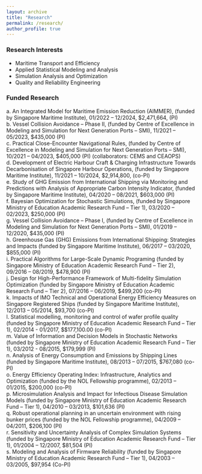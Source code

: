 ```yaml
---
layout: archive
title: "Research"
permalink: /research/
author_profile: true
---
```


<h3> Research Interests </h3>

* Maritime Transport and Efficiency
* Applied Statistical Modeling and Analysis
* Simulation Analysis and Optimization
* Quality and Reliability Engineering

<h3> Funded Research </h3>
a.	An Integrated Model for Maritime Emission Reduction (AIMMER), (funded by Singapore Maritime Institute), 01/2022 – 12/2024, $2,471,664, (PI)<br>
b.	Vessel Collision Avoidance – Phase II, (funded by Centre of Excellence in Modeling and Simulation for Next Generation Ports – SMI), 11/2021 – 05/2023, $435,000 (PI) <br>
c.	Practical Close-Encounter Navigational Rules, (funded by Centre of Excellence in Modeling and Simulation for Next Generation Ports – SMI), 10/2021 – 04/2023, $405,000 (PI) (collaborators: CEMS and CEAOPS)<br>
d.	Development of Electric Harbour Craft & Charging Infrastructure Towards Decarbonisation of Singapore Harbour Operations, (funded by Singapore Maritime Institute), 11/2021 – 10/2024, $2,914,800, (co-PI) <br>
e.	Study of GHG Emission from International Shipping via Monitoring and Predictions with Analysis of Appropriate Carbon Intensity Indicator, (funded by Singapore Maritime Institute), 04/2020 – 08/2021, $603,000 (PI)<br>
f.	Bayesian Optimization for Stochastic Simulations, (funded by Singapore Ministry of Education Academic Research Fund – Tier 1), 03/2020 – 02/2023, $250,000 (PI)<br>
g.	Vessel Collision Avoidance – Phase I, (funded by Centre of Excellence in Modeling and Simulation for Next Generation Ports – SMI), 01/2019 – 12/2020, $435,000 (PI) <br>
h.	Greenhouse Gas (GHG) Emissions from International Shipping: Strategies and Impacts (funded by Singapore Maritime Institute), 06/2017 – 03/2020, $855,000 (PI)<br>
i.	Practical Algorithms for Large-Scale Dynamic Programing (funded by Singapore Ministry of Education Academic Research Fund – Tier 2), 09/2016 – 08/2019, $478,900 (PI)<br>
j.	Design for High-Performance Framework of Multi-fidelity Simulation Optimization (funded by Singapore Ministry of Education Academic Research Fund – Tier 2), 07/2016 – 06/2019, $499,200 (co-PI)<br>
k.	Impacts of IMO Technical and Operational Energy Efficiency Measures on Singapore Registered Ships (funded by Singapore Maritime Institute), 12/2013 – 05/2014, $93,700 (co-PI)<br>
l.	Statistical modelling, monitoring and control of wafer profile quality (funded by Singapore Ministry of Education Academic Research Fund – Tier 1), 02/2014 - 01/2017, $$177,100.00 (co-PI)<br>
m.	Value of Information and Decision Models in Stochastic Networks (funded by Singapore Ministry of Education Academic Research Fund – Tier 1), 03/2012 - 08/2015, $179,999 (PI)<br>
n.	Analysis of Energy Consumption and Emissions by Shipping Lines (funded by Singapore Maritime Institute), 08/2013 – 07/2015, $767,080 (co-PI)<br>
o.	Energy Efficiency Operating Index: Infrastructure, Analytics and Optimization (funded by the NOL Fellowship programme), 02/2013 – 01/2015, $200,000 (co-PI)<br>
p.	Microsimulation Analysis and Impact for Infectious Disease Simulation Models (funded by Singapore Ministry of Education Academic Research Fund – Tier 1), 04/2010 – 03/2013, $101,636 (PI)<br>
q.	Robust operational planning in an uncertain environment with rising bunker prices (funded by the NOL Fellowship programme), 04/2009 – 04/2011, $206,100 (PI)<br>
r.	Sensitivity and Uncertainty Analysis of Complex Simulation Systems (funded by Singapore Ministry of Education Academic Research Fund – Tier 1), 01/2004 – 12/2007, $81,504 (PI)<br>
s.	Modeling and Analysis of Firmware Reliability (funded by Singapore Ministry of Education Academic Research Fund – Tier 1), 04/2003 – 03/2005, $97,954 (Co-PI)<br>
